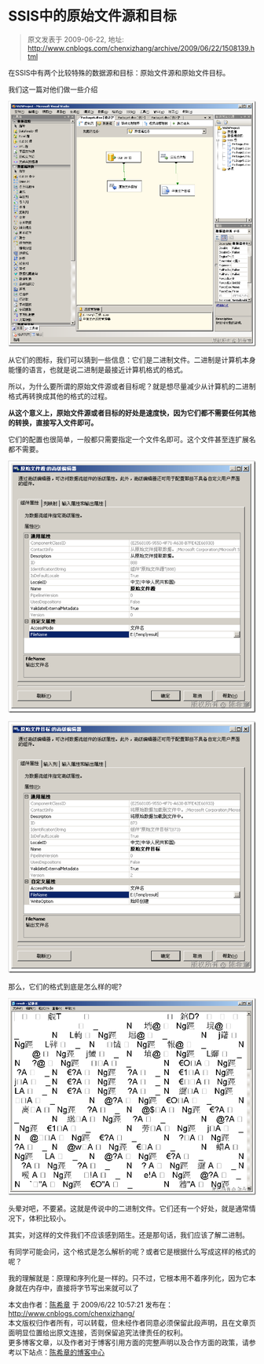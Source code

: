 # SSIS中的原始文件源和目标 
> 原文发表于 2009-06-22, 地址: http://www.cnblogs.com/chenxizhang/archive/2009/06/22/1508139.html 


在SSIS中有两个比较特殊的数据源和目标：原始文件源和原始文件目标。

 我们这一篇对他们做一些介绍

 [![image](./images/1508139-image_thumb.png "image")](http://images.cnblogs.com/cnblogs_com/chenxizhang/WindowsLiveWriter/SSIS_97DB/image_2.png) 

 从它们的图标，我们可以猜到一些信息：它们是二进制文件。二进制是计算机本身能懂的语言，也就是说二进制是最接近计算机格式的格式。

 所以，为什么要所谓的原始文件源或者目标呢？就是想尽量减少从计算机的二进制格式再转换成其他的格式的过程。

 **从这个意义上，原始文件源或者目标的好处是速度快，因为它们都不需要任何其他的转换，直接写入文件即可。**

 它们的配置也很简单，一般都只需要指定一个文件名即可。这个文件甚至连扩展名都不需要。

 [![image](./images/1508139-image_thumb_1.png "image")](http://images.cnblogs.com/cnblogs_com/chenxizhang/WindowsLiveWriter/SSIS_97DB/image_4.png) 

 [![image](./images/1508139-image_thumb_2.png "image")](http://images.cnblogs.com/cnblogs_com/chenxizhang/WindowsLiveWriter/SSIS_97DB/image_6.png) 

 那么，它们的格式到底是怎么样的呢?

 [![image](./images/1508139-image_thumb_3.png "image")](http://images.cnblogs.com/cnblogs_com/chenxizhang/WindowsLiveWriter/SSIS_97DB/image_8.png) 

 头晕对吧，不要紧。这就是传说中的二进制文件。它们还有一个好处，就是通常情况下，体积比较小。

 其实，对这样的文件我们不应该感到陌生。还是那句话，我们应该了解二进制。

 有同学可能会问，这个格式是怎么解析的呢？或者它是根据什么写成这样的格式的呢？

 我的理解就是：原理和序列化是一样的。只不过，它根本用不着序列化，因为它本身就在内存中，直接将字节写出来就可以了

 本文由作者：[陈希章](http://www.xizhang.com) 于 2009/6/22 10:57:21 发布在：<http://www.cnblogs.com/chenxizhang/>  
 本文版权归作者所有，可以转载，但未经作者同意必须保留此段声明，且在文章页面明显位置给出原文连接，否则保留追究法律责任的权利。   
 更多博客文章，以及作者对于博客引用方面的完整声明以及合作方面的政策，请参考以下站点：[陈希章的博客中心](http://www.xizhang.com/blog.htm) 